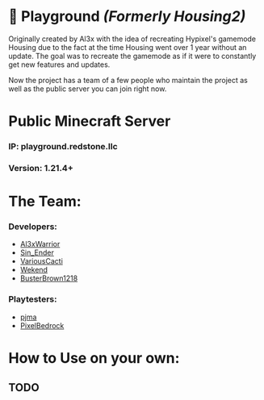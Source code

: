 # 🛝 Playground *(Formerly Housing2)*
Originally created by Al3x with the idea of recreating Hypixel's gamemode Housing due to the fact at the time Housing went over 1 year without an update. The goal was to recreate the gamemode as if it were to constantly get new features and updates.

Now the project has a team of a few people who maintain the project as well as the public server you can join right now.

# Public Minecraft Server
### IP: playground.redstone.llc
### Version: 1.21.4+

# The Team:
### Developers:
- [Al3xWarrior](https://github.com/al3xwarrior)
- [Sin_Ender](https://github.com/sinender)
- [VariousCacti](https://github.com/VariousCacti)
- [Wekend](https://github.com/Wekendd)
- [BusterBrown1218](https://github.com/BusterBrown1218)
### Playtesters:
- [pjma](https://github.com/npjma)
- [PixelBedrock](https://github.com/PixelBedrock)

# How to Use on your own:
## TODO
